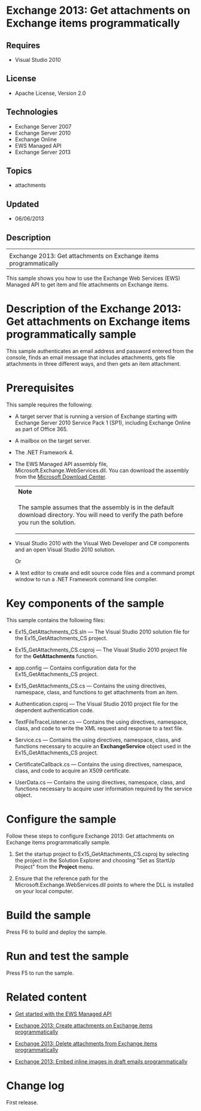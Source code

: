 # Exchange 2013: Get attachments on Exchange items programmatically
## Requires
- Visual Studio 2010
## License
- Apache License, Version 2.0
## Technologies
- Exchange Server 2007
- Exchange Server 2010
- Exchange Online
- EWS Managed API
- Exchange Server 2013
## Topics
- attachments
## Updated
- 06/06/2013
## Description

<div id="header">
<table id="bottomTable" cellpadding="0" cellspacing="0">
<tbody>
<tr id="headerTableRow1">
<td align="left"><span id="runningHeaderText"></span></td>
</tr>
<tr id="headerTableRow2">
<td align="left"><span id="nsrTitle">Exchange 2013: Get attachments on Exchange items programmatically</span>
</td>
</tr>
</tbody>
</table>
</div>
<div id="mainSection">
<div id="mainBody">
<p></p>
<div>
<p>This sample shows you how to use the Exchange Web Services (EWS) Managed API to get item and file attachments on Exchange items.</p>
</div>
<h1>Description of the Exchange 2013: Get attachments on Exchange items programmatically sample</h1>
<div id="sectionSection0" name="collapseableSection">
<p>This sample authenticates an email address and password entered from the console, finds an email message that includes attachments, gets file attachments in three different ways, and then gets an item attachment.</p>
</div>
<h1>Prerequisites</h1>
<div id="sectionSection1" name="collapseableSection">
<p>This sample requires the following:</p>
<ul>
<li>
<p>A target server that is running a version of Exchange starting with Exchange Server 2010 Service Pack 1 (SP1), including Exchange Online as part of Office 365.
</p>
</li><li>
<p>A mailbox on the target server.</p>
</li><li>
<p>The .NET Framework 4.</p>
</li><li>
<p>The EWS Managed API assembly file, Microsoft.Exchange.WebServices.dll. You can download the assembly from the
<a href="http://go.microsoft.com/fwlink/?LinkID=255472" target="_blank">Microsoft Download Center</a>.</p>
<div>
<table width="100%" cellspacing="0" cellpadding="0">
<tbody>
<tr>
<th align="left"><b>Note</b> </th>
</tr>
<tr>
<td>
<p>The sample assumes that the assembly is in the default download directory. You will need to verify the path before you run the solution.</p>
</td>
</tr>
</tbody>
</table>
</div>
</li><li>
<p>Visual Studio 2010 with the Visual Web Developer and C# components and an open Visual Studio 2010 solution.</p>
<p>Or</p>
</li><li>
<p>A text editor to create and edit source code files and a command prompt window to run a .NET Framework command line compiler.</p>
</li></ul>
</div>
<h1>Key components of the sample</h1>
<div id="sectionSection2" name="collapseableSection">
<p>This sample contains the following files:</p>
<ul>
<li>
<p>Ex15_GetAttachments_CS.sln — The Visual Studio 2010 solution file for the Ex15_GetAttachments_CS project.</p>
</li><li>
<p>Ex15_GetAttachments_CS.csproj — The Visual Studio 2010 project file for the <b>
GetAttachments</b> function.</p>
</li><li>
<p>app.config — Contains configuration data for the Ex15_GetAttachments_CS project.</p>
</li><li>
<p>Ex15_GetAttachments_CS.cs — Contains the using directives, namespace, class, and functions to get attachments from an item.</p>
</li><li>
<p>Authentication.csproj — The Visual Studio 2010 project file for the dependent authentication code.</p>
</li><li>
<p>TextFileTraceListener.cs — Contains the using directives, namespace, class, and code to write the XML request and response to a text file.</p>
</li><li>
<p>Service.cs — Contains the using directives, namespace, class, and functions necessary to acquire an
<b>ExchangeService</b> object used in the Ex15_GetAttachments_CS project.</p>
</li><li>
<p>CertificateCallback.cs — Contains the using directives, namespace, class, and code to acquire an X509 certificate.</p>
</li><li>
<p>UserData.cs — Contains the using directives, namespace, class, and functions necessary to acquire user information required by the service object.</p>
</li></ul>
</div>
<h1>Configure the sample</h1>
<div id="sectionSection3" name="collapseableSection">
<p>Follow these steps to configure Exchange 2013: Get attachments on Exchange items programmatically sample.</p>
<ol>
<li>
<p>Set the startup project to Ex15_GetAttachments_CS.csproj by selecting the project in the Solution Explorer and choosing &quot;Set as StartUp Project&quot; from the
<b><span class="ui">Project</span></b> menu.</p>
</li><li>
<p>Ensure that the reference path for the Microsoft.Exchange.WebServices.dll points to where the DLL is installed on your local computer.</p>
</li></ol>
<p></p>
</div>
<h1>Build the sample</h1>
<div id="sectionSection4" name="collapseableSection">
<p>Press F6 to build and deploy the sample.</p>
</div>
<h1>Run and test the sample</h1>
<div id="sectionSection5" name="collapseableSection">
<p>Press F5 to run the sample.</p>
</div>
<h1>Related content</h1>
<div id="sectionSection6" name="collapseableSection">
<ul>
<li>
<p><a href="http://go.microsoft.com/fwlink/?LinkId=301827" target="_blank">Get started with the EWS Managed API</a>
</p>
</li><li>
<p><a href="http://code.msdn.microsoft.com/Exchange-2013-Create-e0a6edbe" target="_blank">Exchange 2013: Create attachments on Exchange items programmatically</a>
</p>
</li><li>
<p><a href="http://code.msdn.microsoft.com/Exchange-2013-Delete-ce64b49e" target="_blank">Exchange 2013: Delete attachments from Exchange items programmatically</a>
</p>
</li><li>
<p><a href="http://code.msdn.microsoft.com/Exchange-2013-Embed-inline-d5bcd4a0" target="_blank">Exchange 2013: Embed inline images in draft emails programmatically</a>
</p>
</li></ul>
</div>
<h1>Change log</h1>
<div id="sectionSection7" name="collapseableSection">
<p>First release.</p>
</div>
</div>
</div>
